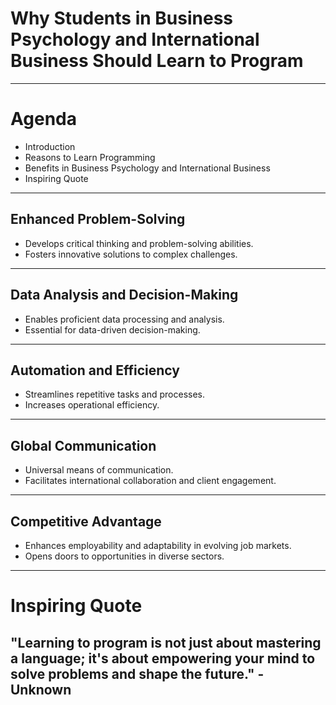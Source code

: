 # Why Students in Business Psychology and International Business Should Learn to Program
---
# Agenda
- Introduction
- Reasons to Learn Programming
- Benefits in Business Psychology and International Business
- Inspiring Quote
---
## Enhanced Problem-Solving
- Develops critical thinking and problem-solving abilities.
- Fosters innovative solutions to complex challenges.
---
## Data Analysis and Decision-Making
- Enables proficient data processing and analysis.
- Essential for data-driven decision-making.
---
## Automation and Efficiency
- Streamlines repetitive tasks and processes.
- Increases operational efficiency.
---
## Global Communication
- Universal means of communication.
- Facilitates international collaboration and client engagement.
---
## Competitive Advantage
- Enhances employability and adaptability in evolving job markets.
- Opens doors to opportunities in diverse sectors.
---
# Inspiring Quote

"Learning to program is not just about mastering a language; it's about empowering your mind to solve problems and shape the future." - Unknown
---
